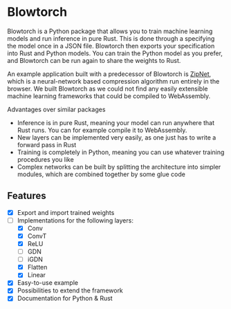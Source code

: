 # Blowtorch
Blowtorch is a Python package that allows you to train machine learning models
and run inference in pure Rust. This is done through a specifying the model
once in a JSON file. Blowtorch then exports your specification into Rust and Python 
models. You can train the Python model as you prefer, and Blowtorch can be run again
to share the weights to Rust. 

An example application built with a predecessor of Blowtorch is [ZipNet](https://conzel.github.io/zipnet/), 
which is a neural-network based compression algorithm run entirely in the browser.
We built Blowtorch as we could not find any easily extensible machine learning frameworks
that could be compiled to WebAssembly.

Advantages over similar packages
- Inference is in pure Rust, meaning your model can run anywhere that Rust runs. You can for example compile it to WebAssembly.
- New layers can be implemented very easily, as one just has to write a forward pass in Rust
- Training is completely in Python, meaning you can use whatever training procedures you like
- Complex networks can be built by splitting the architecture into simpler modules, which are combined together by some glue code

## Features

- [x] Export and import trained weights
- [ ] Implementations for the following layers:
    - [x] Conv
    - [x] ConvT
    - [x] ReLU
    - [ ] GDN
    - [ ] iGDN
    - [x] Flatten
    - [x] Linear
- [x] Easy-to-use example 
- [x] Possibilities to extend the framework
- [x] Documentation for Python & Rust
